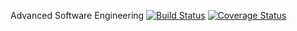 Advanced Software Engineering
[![Build Status](https://travis-ci.org/ChengShen1996/ASE.svg?branch=iteration1-test-wen)](https://travis-ci.org/ChengShen1996/ASE)
[![Coverage Status](https://coveralls.io/repos/github/ChengShen1996/ASE/badge.svg?branch=iteration2-chaiquan)](https://coveralls.io/github/ChengShen1996/ASE?branch=iteration2-chaiquan)
